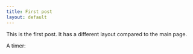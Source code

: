 ```yaml
---
title: First post
layout: default
---
```


This is the first post. It has a different layout compared to the main page.

A timer:

<div id="time"></div>

<script type="text/javascript">
(function () {
    function checkTime(i) {
        return (i < 10) ? "0" + i : i;
    }

    function startTime() {
        var today = new Date(),
            h = checkTime(today.getHours()),
            m = checkTime(today.getMinutes()),
            s = checkTime(today.getSeconds());
        document.getElementById('time').innerHTML = h + ":" + m + ":" + s;
        t = setTimeout(function () {
            startTime()
        }, 500);
    }
    startTime();
})();
</script>